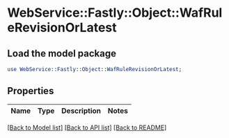 # WebService::Fastly::Object::WafRuleRevisionOrLatest

## Load the model package
```perl
use WebService::Fastly::Object::WafRuleRevisionOrLatest;
```

## Properties
Name | Type | Description | Notes
------------ | ------------- | ------------- | -------------

[[Back to Model list]](../README.md#documentation-for-models) [[Back to API list]](../README.md#documentation-for-api-endpoints) [[Back to README]](../README.md)


